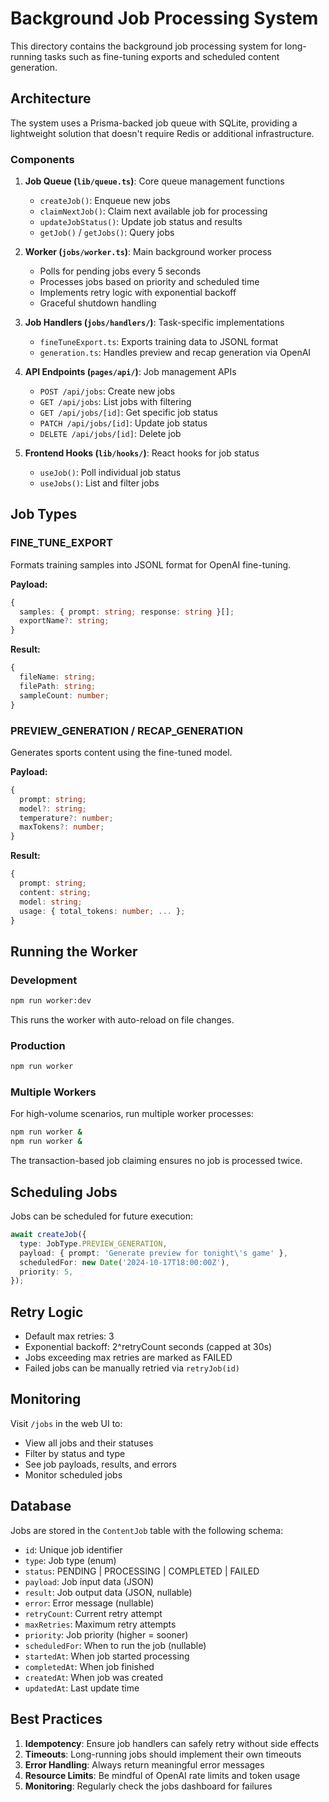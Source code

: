 # Background Job Processing System

This directory contains the background job processing system for long-running tasks such as fine-tuning exports and scheduled content generation.

## Architecture

The system uses a Prisma-backed job queue with SQLite, providing a lightweight solution that doesn't require Redis or additional infrastructure.

### Components

1. **Job Queue (`lib/queue.ts`)**: Core queue management functions
   - `createJob()`: Enqueue new jobs
   - `claimNextJob()`: Claim next available job for processing
   - `updateJobStatus()`: Update job status and results
   - `getJob()` / `getJobs()`: Query jobs

2. **Worker (`jobs/worker.ts`)**: Main background worker process
   - Polls for pending jobs every 5 seconds
   - Processes jobs based on priority and scheduled time
   - Implements retry logic with exponential backoff
   - Graceful shutdown handling

3. **Job Handlers (`jobs/handlers/`)**: Task-specific implementations
   - `fineTuneExport.ts`: Exports training data to JSONL format
   - `generation.ts`: Handles preview and recap generation via OpenAI

4. **API Endpoints (`pages/api/`)**: Job management APIs
   - `POST /api/jobs`: Create new jobs
   - `GET /api/jobs`: List jobs with filtering
   - `GET /api/jobs/[id]`: Get specific job status
   - `PATCH /api/jobs/[id]`: Update job status
   - `DELETE /api/jobs/[id]`: Delete job

5. **Frontend Hooks (`lib/hooks/`)**: React hooks for job status
   - `useJob()`: Poll individual job status
   - `useJobs()`: List and filter jobs

## Job Types

### FINE_TUNE_EXPORT
Formats training samples into JSONL format for OpenAI fine-tuning.

**Payload:**
```typescript
{
  samples: { prompt: string; response: string }[];
  exportName?: string;
}
```

**Result:**
```typescript
{
  fileName: string;
  filePath: string;
  sampleCount: number;
}
```

### PREVIEW_GENERATION / RECAP_GENERATION
Generates sports content using the fine-tuned model.

**Payload:**
```typescript
{
  prompt: string;
  model?: string;
  temperature?: number;
  maxTokens?: number;
}
```

**Result:**
```typescript
{
  prompt: string;
  content: string;
  model: string;
  usage: { total_tokens: number; ... };
}
```

## Running the Worker

### Development
```bash
npm run worker:dev
```
This runs the worker with auto-reload on file changes.

### Production
```bash
npm run worker
```

### Multiple Workers
For high-volume scenarios, run multiple worker processes:
```bash
npm run worker &
npm run worker &
```

The transaction-based job claiming ensures no job is processed twice.

## Scheduling Jobs

Jobs can be scheduled for future execution:

```typescript
await createJob({
  type: JobType.PREVIEW_GENERATION,
  payload: { prompt: 'Generate preview for tonight\'s game' },
  scheduledFor: new Date('2024-10-17T18:00:00Z'),
  priority: 5,
});
```

## Retry Logic

- Default max retries: 3
- Exponential backoff: 2^retryCount seconds (capped at 30s)
- Jobs exceeding max retries are marked as FAILED
- Failed jobs can be manually retried via `retryJob(id)`

## Monitoring

Visit `/jobs` in the web UI to:
- View all jobs and their statuses
- Filter by status and type
- See job payloads, results, and errors
- Monitor scheduled jobs

## Database

Jobs are stored in the `ContentJob` table with the following schema:

- `id`: Unique job identifier
- `type`: Job type (enum)
- `status`: PENDING | PROCESSING | COMPLETED | FAILED
- `payload`: Job input data (JSON)
- `result`: Job output data (JSON, nullable)
- `error`: Error message (nullable)
- `retryCount`: Current retry attempt
- `maxRetries`: Maximum retry attempts
- `priority`: Job priority (higher = sooner)
- `scheduledFor`: When to run the job (nullable)
- `startedAt`: When job started processing
- `completedAt`: When job finished
- `createdAt`: When job was created
- `updatedAt`: Last update time

## Best Practices

1. **Idempotency**: Ensure job handlers can safely retry without side effects
2. **Timeouts**: Long-running jobs should implement their own timeouts
3. **Error Handling**: Always return meaningful error messages
4. **Resource Limits**: Be mindful of OpenAI rate limits and token usage
5. **Monitoring**: Regularly check the jobs dashboard for failures
